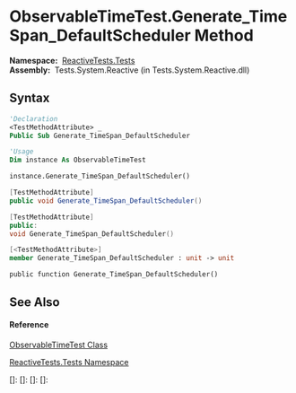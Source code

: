 # ObservableTimeTest.Generate\_TimeSpan\_DefaultScheduler Method

**Namespace:**  [ReactiveTests.Tests](ReactiveTests.Tests\ReactiveTests.Tests.md)  
**Assembly:**  Tests.System.Reactive (in Tests.System.Reactive.dll)

## Syntax

```vb
'Declaration
<TestMethodAttribute> _
Public Sub Generate_TimeSpan_DefaultScheduler
```

```vb
'Usage
Dim instance As ObservableTimeTest

instance.Generate_TimeSpan_DefaultScheduler()
```

```csharp
[TestMethodAttribute]
public void Generate_TimeSpan_DefaultScheduler()
```

```c++
[TestMethodAttribute]
public:
void Generate_TimeSpan_DefaultScheduler()
```

```fsharp
[<TestMethodAttribute>]
member Generate_TimeSpan_DefaultScheduler : unit -> unit 
```

```jscript
public function Generate_TimeSpan_DefaultScheduler()
```

## See Also

#### Reference

[ObservableTimeTest Class](ObservableTimeTest\ObservableTimeTest.md)

[ReactiveTests.Tests Namespace](ReactiveTests.Tests\ReactiveTests.Tests.md)

[]: 
[]: 
[]: 
[]: 